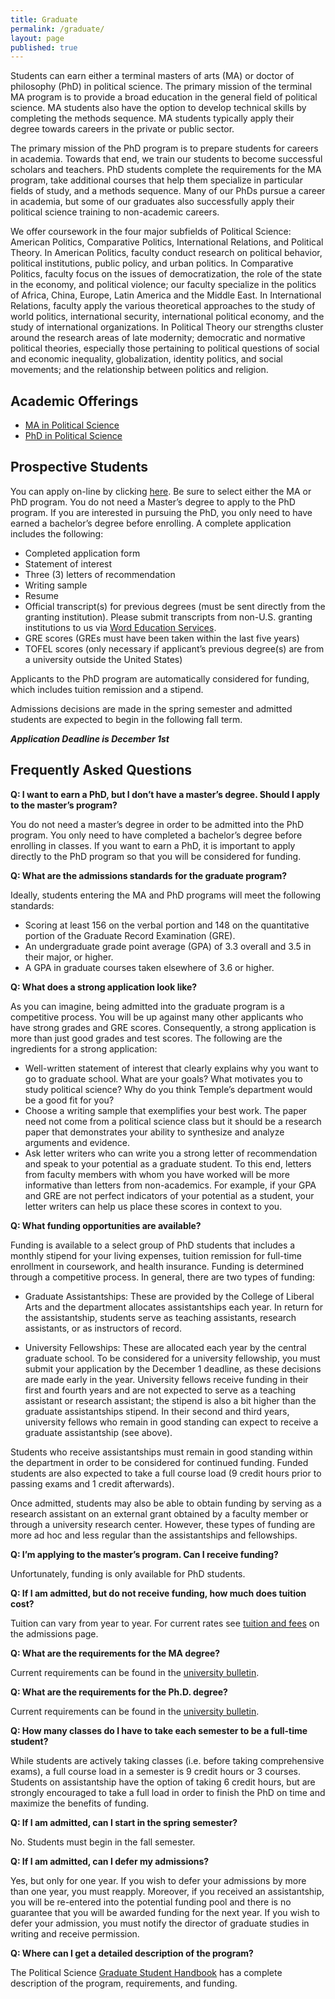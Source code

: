 ```yaml
---
title: Graduate
permalink: /graduate/
layout: page
published: true
---
```


Students can earn either a terminal masters of arts (MA) or doctor of philosophy (PhD) in political science. The primary mission of the terminal MA program is to provide a broad education in the general field of political science. MA students also have the option to develop technical skills by completing the methods sequence. MA students typically apply their degree towards careers in the private or public sector.

The primary mission of the PhD program is to prepare students for careers in academia. Towards that end, we train our students to become successful scholars and teachers. PhD students complete the requirements for the MA program, take additional courses that help them specialize in particular fields of study, and a methods sequence. Many of our PhDs pursue a career in academia, but some of our graduates also successfully apply their political science training to non-academic careers.

We offer coursework in the four major subfields of Political Science: American Politics, Comparative Politics, International Relations, and Political Theory. In American Politics, faculty conduct research on political behavior, political institutions, public policy, and urban politics. In Comparative Politics, faculty focus on the issues of democratization, the role of the state in the economy, and political violence; our faculty specialize in the politics of Africa, China, Europe, Latin America and the Middle East. In International Relations, faculty apply the various theoretical approaches to the study of world politics, international security, international political economy, and the study of international organizations. In Political Theory our strengths cluster around the research areas of late modernity; democratic and normative political theories, especially those pertaining to political questions of social and economic inequality, globalization, identity politics, and social movements; and the relationship between politics and religion.

## Academic Offerings

- [MA in Political Science](http://bulletin.temple.edu/graduate/scd/cla/political-science-ma/)
- [PhD in Political Science](http://bulletin.temple.edu/graduate/scd/cla/political-science-phd/)

## Prospective Students

You can apply on-line by clicking [here](https://prd-wlssb.temple.edu/prod8/bwskalog.P_DispLoginNon).  Be sure to select either the MA or PhD program.  You do not need a Master’s degree to apply to the PhD program. If you are interested in pursuing the PhD, you only need to have earned a bachelor’s degree before enrolling. A complete application includes the following:

- Completed application form
- Statement of interest
- Three (3) letters of recommendation
- Writing sample
- Resume
- Official transcript(s) for previous degrees (must be sent directly from the granting institution). Please submit transcripts from non-U.S. granting institutions to us via [Word Education Services](http://www.wes.org/students/index.asp).
- GRE scores (GREs must have been taken within the last five years)
- TOFEL scores (only necessary if applicant’s previous degree(s) are from a university outside the United States)

Applicants to the PhD program are automatically considered for funding, which includes tuition remission and a stipend.

Admissions decisions are made in the spring semester and admitted students are expected to begin in the following fall term.

_**Application Deadline is December 1st**_

## Frequently Asked Questions

**Q: I want to earn a PhD, but I don’t have a master’s degree. Should I apply to the master’s program?**

You do not need a master’s degree in order to be admitted into the PhD program.  You only need to have completed a bachelor’s degree before enrolling in classes.  If you want to earn a PhD, it is important to apply directly to the PhD program so that you will be considered for funding.

**Q: What are the admissions standards for the graduate program?**

Ideally, students entering the MA and PhD programs will meet the following standards:

- Scoring at least 156 on the verbal portion and 148 on the quantitative portion of the Graduate Record Examination (GRE).
- An undergraduate grade point average (GPA) of 3.3 overall and 3.5 in their major, or higher.
- A GPA in graduate courses taken elsewhere of 3.6 or higher.

**Q: What does a strong application look like?**

As you can imagine, being admitted into the graduate program is a competitive process. You will be up against many other applicants who have strong grades and GRE scores. Consequently, a strong application is more than just good grades and test scores. The following are the ingredients for a strong application:

- Well-written statement of interest that clearly explains why you want to go to graduate school. What are your goals? What motivates you to study political science? Why do you think Temple’s department would be a good fit for you?
- Choose a writing sample that exemplifies your best work. The paper need not come from a political science class but it should be a research paper that demonstrates your ability to synthesize and analyze arguments and evidence.
- Ask letter writers who can write you a strong letter of recommendation and speak to your potential as a graduate student. To this end, letters from faculty members with whom you have worked will be more informative than letters from non-academics. For example, if your GPA and GRE are not perfect indicators of your potential as a student, your letter writers can help us place these scores in context to you.

**Q: What funding opportunities are available?**

Funding is available to a select group of PhD students that includes a monthly stipend for your living expenses, tuition remission for full-time enrollment in coursework, and health insurance. Funding is determined through a competitive process. In general, there are two types of funding:

- Graduate Assistantships: These are provided by the College of Liberal Arts and the department allocates assistantships each year. In return for the assistantship, students serve as teaching assistants, research assistants, or as instructors of record.

- University Fellowships: These are allocated each year by the central graduate school. To be considered for a university fellowship, you must submit your application by the December 1 deadline, as these decisions are made early in the year. University fellows receive funding in their first and fourth years and are not expected to serve as a teaching assistant or research assistant; the stipend is also a bit higher than the graduate assistantships stipend. In their second and third years, university fellows who remain in good standing can expect to receive a graduate assistantship (see above).

Students who receive assistantships must remain in good standing within the department in order to be considered for continued funding. Funded students are also expected to take a full course load (9 credit hours prior to passing exams and 1 credit afterwards).

Once admitted, students may also be able to obtain funding by serving as a research assistant on an external grant obtained by a faculty member or through a university research center.  However, these types of funding are more ad hoc and less regular than the assistantships and fellowships.

**Q: I’m applying to the master’s program. Can I receive funding?**

Unfortunately, funding is only available for PhD students.

**Q: If I am admitted, but do not receive funding, how much does tuition cost?**

Tuition can vary from year to year. For current rates see [tuition and fees](http://www.temple.edu/grad/admissions/tuition_fees.htm) on the admissions page.

**Q: What are the requirements for the MA degree?**

Current requirements can be found in the [university bulletin](http://bulletin.temple.edu/graduate/scd/cla/political-science-ma/).

**Q: What are the requirements for the Ph.D. degree?**

Current requirements can be found in the [university bulletin](http://bulletin.temple.edu/graduate/scd/cla/political-science-phd/).

**Q: How many classes do I have to take each semester to be a full-time student?**

While students are actively taking classes (i.e. before taking comprehensive exams), a full course load in a semester is 9 credit hours or 3 courses. Students on assistantship have the option of taking 6 credit hours, but are strongly encouraged to take a full load in order to finish the PhD on time and maximize the benefits of funding.

**Q: If I am admitted, can I start in the spring semester?**

No.  Students must begin in the fall semester.

**Q: If I am admitted, can I defer my admissions?**

Yes, but only for one year. If you wish to defer your admissions by more than one year, you must reapply.  Moreover, if you received an assistantship, you will be re-entered into the potential funding pool and there is no guarantee that you will be awarded funding for the next year. If you wish to defer your admission, you must notify the director of graduate studies in writing and receive permission.

**Q: Where can I get a detailed description of the program?**

The Political Science [Graduate Student Handbook](http://www.cla.temple.edu/politicalscience/files/2014/02/GradHandbookSept2013_Revised.pdf) has a complete description of the program, requirements, and funding.
